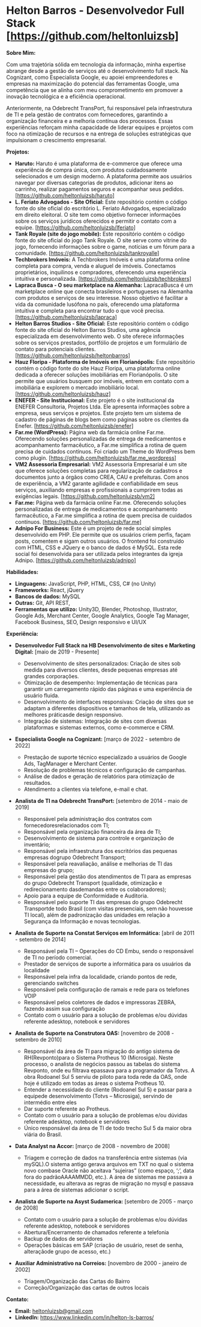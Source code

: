 # Helton Barros - Desenvolvedor Full Stack [https://github.com/heltonluizsb]

**Sobre Mim:**

Com uma trajetória sólida em tecnologia da informação, minha expertise abrange desde a gestão de serviços até o desenvolvimento full stack. Na Cognizant, como Especialista Google, eu apoiei empreendedores e empresas na maximização do potencial das ferramentas Google, uma competência que se alinha com meu comprometimento em promover a inovação tecnológica e a eficiência operacional.

Anteriormente, na Odebrecht TransPort, fui responsável pela infraestrutura de TI e pela gestão de contratos com fornecedores, garantindo a organização financeira e a melhoria contínua dos processos. Essas experiências reforçam minha capacidade de liderar equipes e projetos com foco na otimização de recursos e na entrega de soluções estratégicas que impulsionam o crescimento empresarial.

**Projetos:**

* **Haruto:** Haruto é uma plataforma de e-commerce que oferece uma experiência de compra única, com produtos cuidadosamente selecionados e um design moderno. A plataforma permite aos usuários navegar por diversas categorias de produtos, adicionar itens ao carrinho, realizar pagamentos seguros e acompanhar seus pedidos. [https://github.com/heltonluizsb/haruto]
* **L. Feriato Advogados - Site Oficial:** Este repositório contém o código fonte do site oficial do escritório L. Feriato Advogados, especializado em direito eleitoral. O site tem como objetivo fornecer informações sobre os serviços jurídicos oferecidos e permitir o contato com a equipe. [https://github.com/heltonluizsb/lferiato]
* **Tank Royale (site do jogo mobile):** Este repositório contém o código fonte do site oficial do jogo Tank Royale. O site serve como vitrine do jogo, fornecendo informações sobre o game, notícias e um fórum para a comunidade. [https://github.com/heltonluizsb/tankroyalle]
* **Techbrokers Imóveis:** A Techbrokers Imóveis é uma plataforma online completa para compra, venda e aluguel de imóveis. Conectamos proprietários, inquilinos e compradores, oferecendo uma experiência intuitiva e personalizada. [https://github.com/heltonluizsb/techbrokers]
* **Lapraca Busca - O seu marketplace na Alemanha:** LapracaBusca é um marketplace online que conecta brasileiros e portugueses na Alemanha com produtos e serviços de seu interesse. Nosso objetivo é facilitar a vida da comunidade lusófona no país, oferecendo uma plataforma intuitiva e completa para encontrar tudo o que você precisa. [https://github.com/heltonluizsb/lapraca]
* **Helton Barros Studios - Site Oficial:** Este repositório contém o código fonte do site oficial do Helton Barros Studios, uma agência especializada em desenvolvimento web. O site oferece informações sobre os serviços prestados, portfólio de projetos e um formulário de contato para potenciais clientes. [https://github.com/heltonluizsb/heltonbarros]
* **Hauz Floripa - Plataforma de Imóveis em Florianópolis:** Este repositório contém o código fonte do site Hauz Floripa, uma plataforma online dedicada a oferecer soluções imobiliárias em Florianópolis. O site permite que usuários busquem por imóveis, entrem em contato com a imobiliária e explorem o mercado imobiliário local. [https://github.com/heltonluizsb/hauz]
* **ENEFER - Site Institucional:** Este projeto é o site institucional da ENEFER Consultoria, Projetos Ltda. Ele apresenta informações sobre a empresa, seus serviços e projetos. Este projeto tem um sistema de cadastro de páginas de blogs bem como páginas sobre os clientes da Enefer. [https://github.com/heltonluizsb/enefer]
* **Far.me (WordPress):** Página web da farmácia online Far.me. Oferecendo soluções personalizadas de entrega de medicamentos e acompanhamento farmacêutico, a Far.me simplifica a rotina de quem precisa de cuidados contínuos. Foi criado um Theme do WordPress bem como plugin. [https://github.com/heltonluizsb/far.me_wordpress]
* **VM2 Assessoria Empresarial:** VM2 Assessoria Empresarial é um site que oferece soluções completas para regularização de cadastros e documentos junto a órgãos como CREA, CAU e prefeituras. Com anos de experiência, a VM2 garante agilidade e confiabilidade em seus serviços, auxiliando empresas e profissionais a cumprirem todas as exigências legais. [https://github.com/heltonluizsb/vm2]
* **Far.me:** Página web da farmácia online Far.me. Oferecendo soluções personalizadas de entrega de medicamentos e acompanhamento farmacêutico, a Far.me simplifica a rotina de quem precisa de cuidados contínuos. [https://github.com/heltonluizsb/far.me]
* **Adnipo For Business:** Este é um projeto de rede social simples desenvolvido em PHP. Ele permite que os usuários criem perfis, façam posts, comentem e sigam outros usuários. O frontend foi construído com HTML, CSS e JQuery e o banco de dados é MySQL. Esta rede social foi desenvolvida para ser utilizada pelos integrantes da igreja Adnipo. [https://github.com/heltonluizsb/adnipo]

**Habilidades:**

* **Linguagens:** JavaScript, PHP, HTML, CSS, C# (no Unity)
* **Frameworks:** React, jQuery
* **Bancos de dados:** MySQL
* **Outras:** Git, API REST, 
* **Ferramentas que utilizo:** Unity3D, Blender, Photoshop, Illustrator, Google Ads, Merchant Center, Google Analytics, Google Tag Manager, Facebook Business, SEO, Design responsivo e UI/UX

**Experiência:**

* **Desenvolvedor Full Stack na HB Desenvolvimento de sites e Marketing Digital:** [maio de 2019 - Presente]
    * Desenvolvimento de sites personalizados: Criação de sites sob medida para diversos clientes, desde pequenas empresas até grandes corporações.
    * Otimização de desempenho: Implementação de técnicas para garantir um carregamento rápido das páginas e uma experiência de usuário fluida.
    * Desenvolvimento de interfaces responsivas: Criação de sites que se adaptam a diferentes dispositivos e tamanhos de tela, utilizando as melhores práticasde design responsivo.
    * Integração de sistemas: Integração de sites com diversas plataformas e sistemas externos, como e-commerce e CRM.

* **Especialista Google na Cognizant:** [março de 2022 - setembro de 2022]
    * Prestação de suporte técnico especializado a usuários de Google Ads, TagManager e Merchant Center.
    * Resolução de problemas técnicos e configuração de campanhas.
    * Análise de dados e geração de relatórios para otimização de resultados.
    * Atendimento a clientes via telefone, e-mail e chat.

* **Analista de TI na Odebrecht TransPort:** [setembro de 2014 - maio de 2019]
    * Responsável pela administração dos contratos com fornecedoresrelacionados com TI;
    * Responsável pela organização financeira da área de TI;
    * Desenvolvimento de sistema para controle e organização de inventário;
    * Responsável pela infraestrutura dos escritórios das pequenas empresas dogrupo Odebrecht Transport;
    * Responsável pela reavaliação, análise e melhorias de TI das empresas do grupo;
    * Responsável pela gestão dos atendimentos de TI para as empresas do grupo Odebrecht Transport (qualidade, otimização e redirecionamento dasdemandas entre os colaboradores);
    * Apoio para a equipe de Conformidade e Auditoria.
    * Responsável pelo suporte TI das empresas do grupo Odebrecht Transportde todo Brasil (com visitas presenciais, sem não houvesse TI local), além de padronização das unidades em relação a Segurança da Informação e novas tecnologias.

* **Analista de Suporte na Constat Serviços em Informática:** [abril de 2011 - setembro de 2014]
    * Responsável pela TI – Operações do CD Embu, sendo o responsável de TI no período comercial.
    * Prestador de serviços de suporte a informática para os usuários da localidade
    * Responsável pela infra da localidade, criando pontos de rede, gerenciando switches
    * Responsável pela configuração de ramais e rede para os telefones VOIP
    * Responsável pelos coletores de dados e impressoras ZEBRA, fazendo assim sua configuração
    * Contato com o usuário para a solução de problemas e/ou dúvidas referente adesktop, notebook e servidores

* **Analista de Suporte na Construtora OAS:** [novembro de 2008 - setembro de 2010]
    * Responsável da área de TI para migração do antigo sistema de RH(Revponto)para o Sistema Protheus 10 (Microsiga). Neste processo, o analista de negócios passou as tabelas do sistema Revponto, onde eu filtrava epassava para a programador da Totvs. A obra Rodoanel Sul 5 serviu de piloto para toda rede da OAS, onde hoje é utilizado em todas as áreas o sistema Protheus 10.
    * Entender a necessidade do cliente (Rodoanel Sul 5) e passar para a equipede desenvolvimento (Totvs – Microsiga), servindo de intermédio entre eles
    * Dar suporte referente ao Protheus.
    * Contato com o usuário para a solução de problemas e/ou dúvidas referente adesktop, notebook e servidores
    * Único responsável da área de TI de todo trecho Sul 5 da maior obra viária do Brasil.

* **Data Analyst na Accor:** [março de 2008 - novembro de 2008]
    * Triagem e correção de dados na transferência entre sistemas (via mySQL).O sistema antigo gerava arquivos em TXT no qual o sistema novo combase Oracle não aceitava “sujeiras” (como espaço, ‘;’, data fora do padrãoAAAAMMDD, etc.). A área de sistemas me passava a necessidade, eu alterava as regras de migração no mysql e passava para a área de sistemas adicionar o script.

* **Analista de Suporte na Asyst Sudamerica:** [setembro de 2005 - março de 2008]
    * Contato com o usuário para a solução de problemas e/ou dúvidas referente adesktop, notebook e servidores
    * Abertura/Encerramento de chamados referente a telefonia
    * Backup de dados de servidores
    * Operações básicas em SAP (criação de usuário, reset de senha, alteraçãode grupo de acesso, etc.)

* **Auxiliar Administrativo na Correios:** [novembro de 2000 - janeiro de 2002]
    * Triagem/Organização das Cartas do Bairro
    * Correção/Organização das cartas de outros locais

**Contato:**

* **Email:** heltonluizsb@gmail.com
* **LinkedIn:** https://www.linkedin.com/in/helton-ls-barros/
